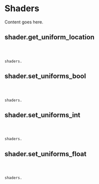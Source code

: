 # Shaders

Content goes here.

## shader.get_uniform_location

```javascript
```
```lua
```
```python
```

<code class="definition">shaders.</code>

## shader.set_uniforms_bool

```javascript
```
```lua
```
```python
```

<code class="definition">shaders.</code>

## shader.set_uniforms_int

```javascript
```
```lua
```
```python
```

<code class="definition">shaders.</code>

## shader.set_uniforms_float

```javascript
```
```lua
```
```python
```

<code class="definition">shaders.</code>